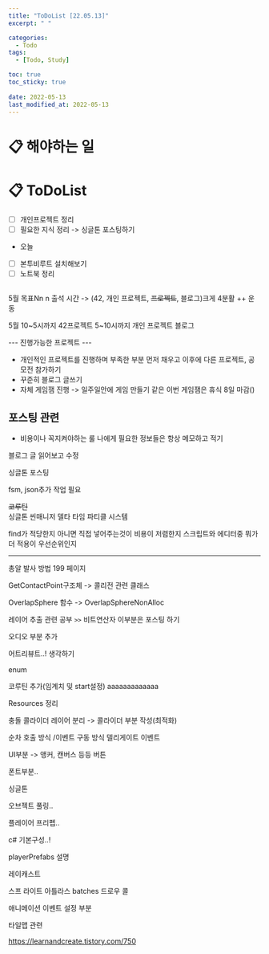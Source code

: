 ```yaml
---
title: "ToDoList [22.05.13]"
excerpt: " "

categories:
  - Todo
tags:
  - [Todo, Study]

toc: true
toc_sticky: true
 
date: 2022-05-13
last_modified_at: 2022-05-13
---
```


# 📋 해야하는 일 



# 📋 ToDoList  

- [ ] 개인프로젝트 정리
- [ ] 필요한 지식 정리 -> 싱글톤 포스팅하기

- 오늘 
- [ ] 본투비루트 설치해보기
- [ ] 노트북 정리

##  

5월 목표Nn
n
출석 시간 -> (42, 개인 프로젝트, ~~프로젝트~~, 블로그)크게 4분활 ++ 운동

5월
10~5시까지 42프로젝트
5~10시까지 개인 프로젝트 블로그

--- 진행가능한 프로젝트 ---

 - 개인적인 프로젝트를 진행하며 부족한 부분 먼저 채우고 이후에 다른 프로젝트, 공모전 참가하기
 - 꾸준히 블로그 글쓰기
 - 자체 게임잼 진행 -> 일주일안에 게임 만들기 같은
이번 게임잼은 휴식 8일 마감()


## 포스팅 관련  

* 비용이나 꼭지켜야하는 룰 나에게 필요한 정보들은 항상 메모하고 적기

블로그 글 읽어보고 수정

싱글톤 포스팅

fsm, json추가 작업 필요



~~코루틴~~  
싱글톤
씬매니저
델타 타임
파티클 시스템

find가 적당한지 아니면 직접 넣어주는것이 비용이 저렴한지
스크립트와 에디터중 뭐가 더 적용이 우선순위인지

---  

총알 발사 방법 199 페이지

GetContactPoint구조체 -> 콜리전 관련 클래스

OverlapSphere 함수 -> OverlapSphereNonAlloc

레이어 추출 관련 공부 `>>` 비트연산자 이부분은 포스팅 하기

오디오 부분 추가

어트리뷰트..! 생각하기

enum

코루틴 추가(임계치 및 start설정)  aaaaaaaaaaaaa

Resources 정리  

충돌 콜라이더 레이어 분리 -> 콜라이더 부분 작성(최적화)

순차 호출 방식 /이벤트 구동 방식 델리게이트 이벤트  

UI부분 -> 앵커, 캔버스 등등 버튼  

폰트부분..  

싱글톤

오브젝트 풀링..  

플레이어 프리펩..

c# 기본구성..!  

playerPrefabs 설명

레이캐스트

스프 라이트 아틀라스 batches 드로우 콜  

애니메이션 이벤트 설정 부분

타일맵 관련  

https://learnandcreate.tistory.com/750